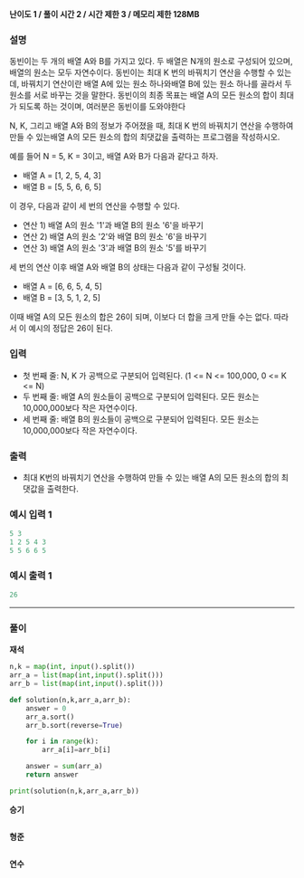 **난이도 1   /  풀이 시간 2   /  시간 제한 3   /  메모리 제한 128MB**

### **설명**

동빈이는 두 개의 배열 A와 B를 가지고 있다. 두 배열은 N개의 원소로 구성되어 있으며, 배열의 원소는 모두 자연수이다. 동빈이는 최대 K 번의 바꿔치기 연산을 수행할 수 있는데, 바꿔치기 연산이란 배열 A에 있는 원소 하나와배열 B에 있는 원소 하나를 골라서 두 원소를 서로 바꾸는 것을 말한다. 동빈이의 최종 목표는 배열 A의 모든 원소의 합이 최대가 되도록 하는 것이며, 여러분은 동빈이를 도와야한다

N, K, 그리고 배열 A와 B의 정보가 주어졌을 때, 최대 K 번의 바꿔치기 연산을 수행하여 만들 수 있는배열 A의 모든 원소의 합의 최댓값을 출력하는 프로그램을 작성하시오.

예를 들어 N = 5, K = 3이고, 배열 A와 B가 다음과 같다고 하자.

- 배열 A = [1, 2, 5, 4, 3]
- 배열 B = [5, 5, 6, 6, 5]

이 경우, 다음과 같이 세 번의 연산을 수행할 수 있다.

- 연산 1) 배열 A의 원소 '1'과 배열 B의 원소 '6'을 바꾸기
- 연산 2) 배열 A의 원소 '2'와 배열 B의 원소 '6'을 바꾸기
- 연산 3) 배열 A의 원소 '3'과 배열 B의 원소 '5'를 바꾸기

세 번의 연산 이후 배열 A와 배열 B의 상태는 다음과 같이 구성될 것이다.

- 배열 A = [6, 6, 5, 4, 5]
- 배열 B = [3, 5, 1, 2, 5]

이때 배열 A의 모든 원소의 합은 26이 되며, 이보다 더 합을 크게 만들 수는 없다. 따라서 이 예시의 정답은 26이 된다.

### **입력**

- 첫 번째 줄: N, K 가 공백으로 구분되어 입력된다. (1 <= N <= 100,000, 0 <= K <= N)
- 두 번째 줄: 배열 A의 원소들이 공백으로 구분되어 입력된다. 모든 원소는 10,000,000보다 작은 자연수이다.
- 세 번째 줄: 배열 B의 원소들이 공백으로 구분되어 입력된다. 모든 원소는 10,000,000보다 작은 자연수이다.

### **출력**

- 최대 K번의 바꿔치기 연산을 수행하여 만들 수 있는 배열 A의 모든 원소의 합의 최댓값을 출력한다.

### **예시 입력 1**

```java
5 3
1 2 5 4 3
5 5 6 6 5
```

### **예시 출력 1**

```java
26
```

---

### **풀이**

**재석**

```python
n,k = map(int, input().split())
arr_a = list(map(int,input().split()))
arr_b = list(map(int,input().split()))

def solution(n,k,arr_a,arr_b):
    answer = 0
    arr_a.sort()
    arr_b.sort(reverse=True)

    for i in range(k):
        arr_a[i]=arr_b[i]

    answer = sum(arr_a)
    return answer

print(solution(n,k,arr_a,arr_b))
```

**승기**

```java

```

**형준**

```java

```

**연수**

```python

```
